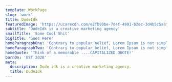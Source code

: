```yaml
---
template: WorkPage
slug: 'work'
title: DudeIdk
featuredImage: 'https://ucarecdn.com/e2fb90be-7d4f-4901-b2ec-3d4b5c5a8f75/'
subtitle: 'DudeIdk is a creative marketing agency'
smallTitle: 'Some Cool Shit'
bigTitle: 'Goes Here'
homeParagraphOne: 'Contrary to popular belief, Lorem Ipsum is not simply random text. It has roots in a piece of classical Latin literature from 45 BC, making it over 2000 years old. Richard McClintock, a Latin professor at Hampden-Sydney College in Virgin ia, looked up one of the more obscure Latin words, consectetur.'
homeParagraphTwo: 'Contrary to popular belief, Lorem Ipsum is not simply random text. It has roots in a piece of classical Latin literature from 45 BC, making it over 2000 years old.'
homeQuote: 'Think of a memorable ....CAPITALIZED QUOTE!'
bornOn: 'EST 2020'
meta:
  description: Dude idk is a creative marketing agency.
  title: DudeIdk
---
```

